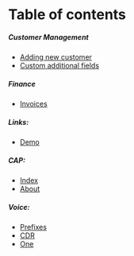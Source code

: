 Table of contents
=================

##### Customer Management
* [Adding new customer](customer_management/add_new_customer/add_new_customer.md)
* [Custom additional fields](customer_management/customer_additional_fields/customer_additional_fields.md)
 

##### Finance
* [Invoices](finance/invoices/invoices.md)


##### Links:
* [Demo](demo.md)


##### CAP:
* [Index](cap/index.md)
* [About](cap/about.md)


##### Voice:
* [Prefixes](voice/prefixes.md)
* [CDR](voice/cdr.md)
* [One](voice/one.md)
